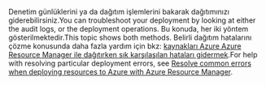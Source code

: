 <span data-ttu-id="4bece-101">Denetim günlüklerini ya da dağıtım işlemlerini bakarak dağıtımınızı giderebilirsiniz.</span><span class="sxs-lookup"><span data-stu-id="4bece-101">You can troubleshoot your deployment by looking at either the audit logs, or the deployment operations.</span></span> <span data-ttu-id="4bece-102">Bu konuda, her iki yöntem gösterilmektedir.</span><span class="sxs-lookup"><span data-stu-id="4bece-102">This topic shows both methods.</span></span> <span data-ttu-id="4bece-103">Belirli dağıtım hatalarını çözme konusunda daha fazla yardım için bkz: [kaynakları Azure Azure Resource Manager ile dağıtırken sık karşılaşılan hataları gidermek](../articles/azure-resource-manager/resource-manager-common-deployment-errors.md).</span><span class="sxs-lookup"><span data-stu-id="4bece-103">For help with resolving particular deployment errors, see [Resolve common errors when deploying resources to Azure with Azure Resource Manager](../articles/azure-resource-manager/resource-manager-common-deployment-errors.md).</span></span>

